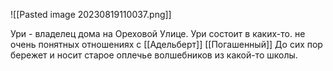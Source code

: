 ![[Pasted image 20230819110037.png]]

Ури - владелец дома на Ореховой Улице.
Ури состоит в каких-то. не очень понятных отношениях с [[Адельберт]]
[[Погашенный]]
До сих пор бережет и носит старое оплечье волшебников из какой-то школы.
